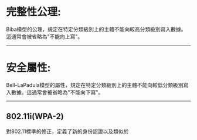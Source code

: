 完整性公理:
=
Biba模型的公理，規定在特定分類級別上的主體不能向較高分類級別寫入數據。這通常會被省略為"不能向上寫"。
***

安全屬性:
=
Bell-LaPadula模型的屬性，規定在特定分類級別上的主體不能向較低分類級別寫入數據。這通常會被省略為"不能向下寫"。
***

802.11i(WPA-2)
-
對802.11標準的修正，定義了新的身份認證以及類似於
